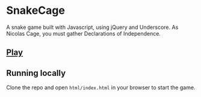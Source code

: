 # SnakeCage
A snake game built with Javascript, using jQuery and Underscore. As Nicolas Cage, you must gather Declarations of Independence.
## [Play](http://tomasbatalla.com/snakejs)
## Running locally
Clone the repo and open `html/index.html` in your browser to start the game.
